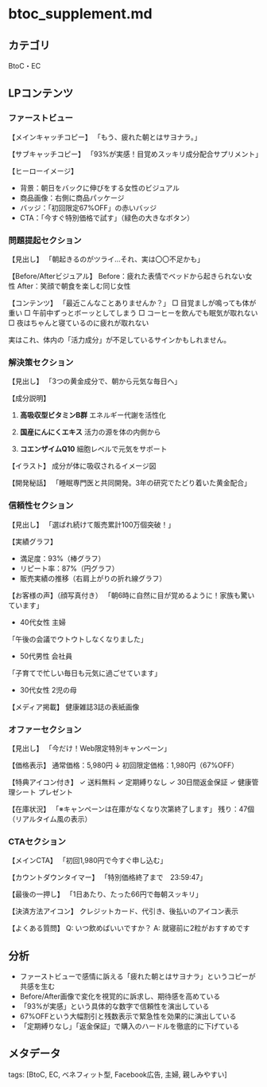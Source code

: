 # btoc_supplement.md

## カテゴリ
BtoC・EC

## LPコンテンツ

### ファーストビュー
【メインキャッチコピー】
「もう、疲れた朝とはサヨナラ。」

【サブキャッチコピー】
「93%が実感！目覚めスッキリ成分配合サプリメント」

【ヒーローイメージ】
- 背景：朝日をバックに伸びをする女性のビジュアル
- 商品画像：右側に商品パッケージ
- バッジ：「初回限定67%OFF」の赤いバッジ
- CTA：「今すぐ特別価格で試す」（緑色の大きなボタン）

### 問題提起セクション
【見出し】
「朝起きるのがツライ...それ、実は〇〇不足かも」

【Before/Afterビジュアル】
Before：疲れた表情でベッドから起きられない女性
After：笑顔で朝食を楽しむ同じ女性

【コンテンツ】
「最近こんなことありませんか？」
□ 目覚ましが鳴っても体が重い
□ 午前中ずっとボーッとしてしまう
□ コーヒーを飲んでも眠気が取れない
□ 夜はちゃんと寝ているのに疲れが取れない

実はこれ、体内の「活力成分」が不足しているサインかもしれません。

### 解決策セクション
【見出し】
「3つの黄金成分で、朝から元気な毎日へ」

【成分説明】
1. **高吸収型ビタミンB群**
   エネルギー代謝を活性化

2. **国産にんにくエキス**
   活力の源を体の内側から

3. **コエンザイムQ10**
   細胞レベルで元気をサポート

【イラスト】
成分が体に吸収されるイメージ図

【開発秘話】
「睡眠専門医と共同開発。3年の研究でたどり着いた黄金配合」

### 信頼性セクション
【見出し】
「選ばれ続けて販売累計100万個突破！」

【実績グラフ】
- 満足度：93%（棒グラフ）
- リピート率：87%（円グラフ）
- 販売実績の推移（右肩上がりの折れ線グラフ）

【お客様の声】（顔写真付き）
「朝6時に自然に目が覚めるように！家族も驚いています」
- 40代女性 主婦

「午後の会議でウトウトしなくなりました」
- 50代男性 会社員

「子育てで忙しい毎日も元気に過ごせています」
- 30代女性 2児の母

【メディア掲載】
健康雑誌3誌の表紙画像

### オファーセクション
【見出し】
「今だけ！Web限定特別キャンペーン」

【価格表示】
通常価格：5,980円
↓
初回限定価格：1,980円（67%OFF）

【特典アイコン付き】
✓ 送料無料
✓ 定期縛りなし
✓ 30日間返金保証
✓ 健康管理シート プレゼント

【在庫状況】
「※キャンペーンは在庫がなくなり次第終了します」
残り：47個（リアルタイム風の表示）

### CTAセクション
【メインCTA】
「初回1,980円で今すぐ申し込む」

【カウントダウンタイマー】
「特別価格終了まで　23:59:47」

【最後の一押し】
「1日あたり、たった66円で毎朝スッキリ」

【決済方法アイコン】
クレジットカード、代引き、後払いのアイコン表示

【よくある質問】
Q: いつ飲めばいいですか？
A: 就寝前に2粒がおすすめです

## 分析
- ファーストビューで感情に訴える「疲れた朝とはサヨナラ」というコピーが共感を生む
- Before/After画像で変化を視覚的に訴求し、期待感を高めている
- 「93%が実感」という具体的な数字で信頼性を演出している
- 67%OFFという大幅割引と残数表示で緊急性を効果的に演出している
- 「定期縛りなし」「返金保証」で購入のハードルを徹底的に下げている

## メタデータ
tags: [BtoC, EC, ベネフィット型, Facebook広告, 主婦, 親しみやすい]